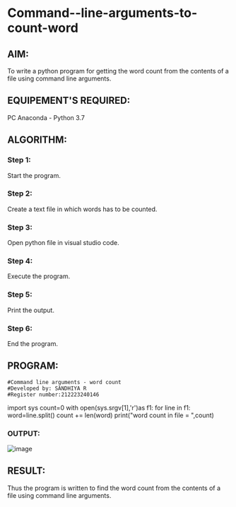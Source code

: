 # Command--line-arguments-to-count-word
## AIM:
To write a python program for getting the word count from the contents of a file using command line arguments.
## EQUIPEMENT'S REQUIRED: 
PC
Anaconda - Python 3.7
## ALGORITHM: 
### Step 1:
Start the program.

### Step 2: 
Create a text file in which words has to be counted.
 
### Step 3: 
Open python file in visual studio code.

### Step 4:  
Execute the program.

### Step 5: 
Print the output.

### Step 6: 
End the program.

## PROGRAM:
```
#Command line arguments - word count
#Developed by: SANDHIYA R
#Register number:212223240146
```
import sys
count=0
with open(sys.srgv[1],'r')as f1:
    for line in f1:
        word=line.split()
        count += len(word)
    print("word count in file = ",count)
### OUTPUT:

![image](https://github.com/SandhiyaRajagopal/Command--line-arguments-to-count-word/assets/144870852/9c768990-4dbf-4ec7-96e2-8fb102cca888)


## RESULT:
Thus the program is written to find the word count from the contents of a file using command line arguments.
